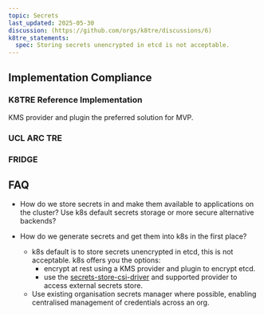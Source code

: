 ```yaml
---
topic: Secrets
last_updated: 2025-05-30
discussion: (https://github.com/orgs/k8tre/discussions/6)
k8tre_statements:
  spec: Storing secrets unencrypted in etcd is not acceptable.
---
```


## Implementation Compliance

### K8TRE Reference Implementation

KMS provider and plugin the preferred solution for MVP.

### UCL ARC TRE

### FRIDGE

## FAQ

- How do we store secrets in and make them available to applications on the cluster? Use k8s default secrets storage or more secure alternative backends?
- How do we generate secrets and get them into k8s in the first place?

    - k8s default is to store secrets unencrypted in etcd, this is not acceptable. k8s offers you the options:
        - encrypt at rest using a KMS provider and plugin to encrypt etcd. 
        - use the [secrets-store-csi-driver](https://secrets-store-csi-driver.sigs.k8s.io/concepts.html) and supported provider to access external secrets store.
    - Use existing organisation secrets manager where possible, enabling centralised management of credentials across an org.

